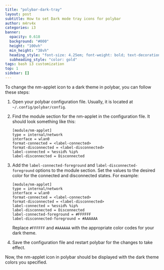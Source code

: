 ```yaml
---
title: "polybar-dark-tray"
layout: post
subtitle: How to set Dark mode tray icons for polybar
author: m4rv4x
categories: i3
banner:
  opacity: 0.618
  background: "#000"
  height: "100vh"
  min_height: "38vh"
  heading_style: "font-size: 4.25em; font-weight: bold; text-decoration: underline"
  subheading_style: "color: gold"
tags: bash i3 customization
top: 1
sidebar: []
---
```


To change the nm-applet icon to a dark theme in polybar, you can follow these steps:

1. Open your polybar configuration file. Usually, it is located at `~/.config/polybar/config`.

2. Find the module section for the nm-applet in the configuration file. It should look something like this:

   ```
   [module/nm-applet]
   type = internal/network
   interface = wlan0
   format-connected = <label-connected>
   format-disconnected = <label-disconnected>
   label-connected = %essid% %ip%
   label-disconnected = Disconnected
   ```

3. Add the `label-connected-foreground` and `label-disconnected-foreground` options to the module section. Set the values to the desired color for the connected and disconnected states. For example:

   ```
   [module/nm-applet]
   type = internal/network
   interface = wlan0
   format-connected = <label-connected>
   format-disconnected = <label-disconnected>
   label-connected = %essid% %ip%
   label-disconnected = Disconnected
   label-connected-foreground = #FFFFFF
   label-disconnected-foreground = #AAAAAA
   ```

   Replace `#FFFFFF` and `#AAAAAA` with the appropriate color codes for your dark theme.

4. Save the configuration file and restart polybar for the changes to take effect.

Now, the nm-applet icon in polybar should be displayed with the dark theme colors you specified.
